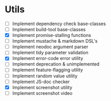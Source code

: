 
# Utils

- [ ] Implement dependency check base-classes
- [ ] Implement build-tool base-classes
- [x] Implement promise-stalling functions
- [ ] Implement mustache & markdown DSL's
- [ ] Implement neodoc argument parser
- [ ] Implement tidy parameter validation
- [x] Implement error-code error utility
- [ ] Implement deprecation & unimplemented
- [ ] Implement feature-flagging utility
- [ ] Implement random value utility
- [ ] Implement JS-doc checker
- [x] Implement screenshot utility
- [ ] Implement screenshot video
